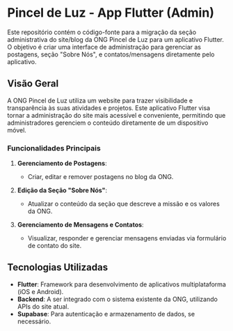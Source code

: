 # Pincel de Luz - App Flutter (Admin)

Este repositório contém o código-fonte para a migração da seção administrativa do site/blog da ONG Pincel de Luz para um aplicativo Flutter. O objetivo é criar uma interface de administração para gerenciar as postagens, seção "Sobre Nós", e contatos/mensagens diretamente pelo aplicativo.

## Visão Geral

A ONG Pincel de Luz utiliza um website para trazer visibilidade e transparência às suas atividades e projetos. Este aplicativo Flutter visa tornar a administração do site mais acessível e conveniente, permitindo que administradores gerenciem o conteúdo diretamente de um dispositivo móvel.

### Funcionalidades Principais

1. **Gerenciamento de Postagens**: 
    - Criar, editar e remover postagens no blog da ONG.

2. **Edição da Seção "Sobre Nós"**: 
    - Atualizar o conteúdo da seção que descreve a missão e os valores da ONG.

3. **Gerenciamento de Mensagens e Contatos**:
    - Visualizar, responder e gerenciar mensagens enviadas via formulário de contato do site.

## Tecnologias Utilizadas

  - **Flutter**: Framework para desenvolvimento de aplicativos multiplataforma (iOS e Android).
  - **Backend**: A ser integrado com o sistema existente da ONG, utilizando APIs do site atual.
  - **Supabase**: Para autenticação e armazenamento de dados, se necessário.
